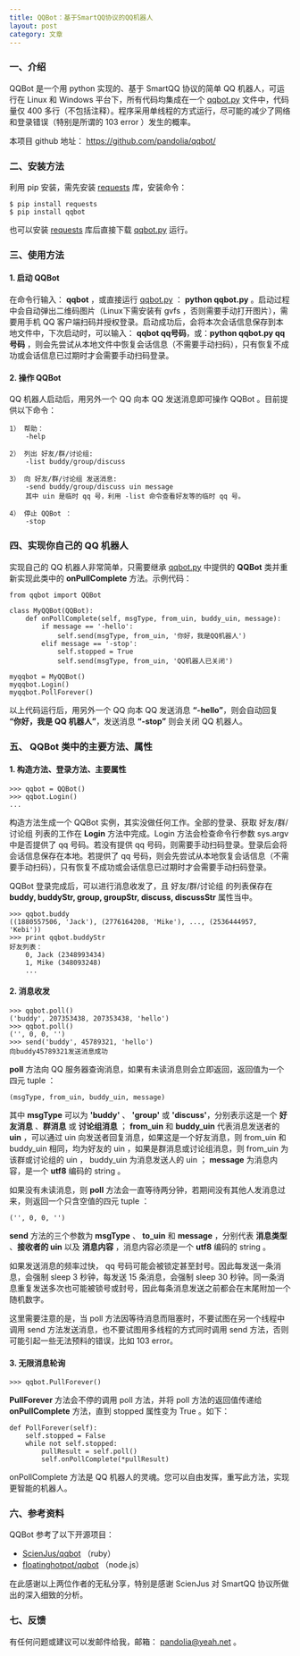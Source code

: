 ```yaml
---
title: QQBot：基于SmartQQ协议的QQ机器人
layout: post
category: 文章
---
```


### 一、介绍

QQBot 是一个用 python 实现的、基于 SmartQQ 协议的简单 QQ 机器人，可运行在 Linux 和 Windows 平台下，所有代码均集成在一个 [qqbot.py][code] 文件中，代码量仅 400 多行（不包括注释）。程序采用单线程的方式运行，尽可能的减少了网络和登录错误（特别是所谓的 103 error ）发生的概率。

[code]: https://raw.githubusercontent.com/pandolia/qqbot/master/qqbot/qqbot.py

本项目 github 地址： <https://github.com/pandolia/qqbot/>

### 二、安装方法

利用 pip 安装，需先安装 [requests](https://pypi.python.org/pypi/requests) 库，安装命令：

    $ pip install requests
    $ pip install qqbot

也可以安装 [requests](https://pypi.python.org/pypi/requests) 库后直接下载 [qqbot.py][code] 运行。

### 三、使用方法

#### 1. 启动 QQBot

在命令行输入： **qqbot** ，或直接运行 [qqbot.py][code] ： **python qqbot.py** 。启动过程中会自动弹出二维码图片（Linux下需安装有 gvfs ，否则需要手动打开图片），需要用手机 QQ 客户端扫码并授权登录。启动成功后，会将本次会话信息保存到本地文件中，下次启动时，可以输入： **qqbot qq号码**，或：**python qqbot.py qq号码** ，则会先尝试从本地文件中恢复会话信息（不需要手动扫码），只有恢复不成功或会话信息已过期时才会需要手动扫码登录。

#### 2. 操作 QQBot

QQ 机器人启动后，用另外一个 QQ 向本 QQ 发送消息即可操作 QQBot 。目前提供以下命令：

    1） 帮助：
        -help

    2） 列出 好友/群/讨论组:
        -list buddy/group/discuss

    3） 向 好友/群/讨论组 发送消息:
        -send buddy/group/discuss uin message
        其中 uin 是临时 qq 号，利用 -list 命令查看好友等的临时 qq 号。
    
    4） 停止 QQBot ：
        -stop

### 四、实现你自己的 QQ 机器人

实现自己的 QQ 机器人非常简单，只需要继承 [qqbot.py][code] 中提供的 **QQBot** 类并重新实现此类中的 **onPullComplete** 方法。示例代码：

    from qqbot import QQBot
    
    class MyQQBot(QQBot):
        def onPollComplete(self, msgType, from_uin, buddy_uin, message):
            if message == '-hello':
                self.send(msgType, from_uin, '你好，我是QQ机器人')
            elif message == '-stop':
                self.stopped = True
                self.send(msgType, from_uin, 'QQ机器人已关闭')
    
    myqqbot = MyQQBot()
    myqqbot.Login()
    myqqbot.PollForever()

以上代码运行后，用另外一个 QQ 向本 QQ 发送消息 **“-hello”**，则会自动回复 **“你好，我是 QQ 机器人”**，发送消息 **“-stop”** 则会关闭 QQ 机器人。

### 五、 QQBot 类中的主要方法、属性

#### 1. 构造方法、登录方法、主要属性

    >>> qqbot = QQBot()
    >>> qqbot.Login()
    ...

构造方法生成一个 QQBot 实例，其实没做任何工作。全部的登录、获取 好友/群/讨论组 列表的工作在 **Login** 方法中完成。Login 方法会检查命令行参数 sys.argv 中是否提供了 qq 号码。若没有提供 qq 号码，则需要手动扫码登录。登录后会将会话信息保存在本地。若提供了 qq 号码，则会先尝试从本地恢复会话信息（不需要手动扫码），只有恢复不成功或会话信息已过期时才会需要手动扫码登录。

QQBot 登录完成后，可以进行消息收发了，且 好友/群/讨论组 的列表保存在 **buddy, buddyStr, group, groupStr, discuss, discussStr** 属性当中。

    >>> qqbot.buddy
    ((1880557506, 'Jack'), (2776164208, 'Mike'), ..., (2536444957, 'Kebi'))
    >>> print qqbot.buddyStr
    好友列表：
        0, Jack (2348993434)
        1, Mike (348093248)
        ...

#### 2. 消息收发

    >>> qqbot.poll()
    ('buddy', 207353438, 207353438, 'hello')
    >>> qqbot.poll()
    ('', 0, 0, '')
    >>> send('buddy', 45789321, 'hello')
    向buddy45789321发送消息成功

**poll** 方法向 QQ 服务器查询消息，如果有未读消息则会立即返回，返回值为一个四元 tuple ：

    (msgType, from_uin, buddy_uin, message)

其中 **msgType** 可以为 **'buddy'** 、 **'group'** 或 **'discuss'**，分别表示这是一个 **好友消息** 、**群消息** 或 **讨论组消息** ； **from_uin** 和 **buddy_uin** 代表消息发送者的 **uin** ，可以通过 uin 向发送者回复消息，如果这是一个好友消息，则 from_uin 和 buddy_uin 相同，均为好友的 uin ，如果是群消息或讨论组消息，则 from_uin 为该群或讨论组的 uin ， buddy_uin 为消息发送人的 uin ； **message** 为消息内容，是一个 **utf8** 编码的 string 。

如果没有未读消息，则 **poll** 方法会一直等待两分钟，若期间没有其他人发消息过来，则返回一个只含空值的四元 tuple ：

    ('', 0, 0, '')

**send** 方法的三个参数为 **msgType** 、 **to_uin** 和 **message** ，分别代表 **消息类型** 、**接收者的 uin** 以及 **消息内容** ，消息内容必须是一个 **utf8** 编码的 string 。

如果发送消息的频率过快， qq 号码可能会被锁定甚至封号。因此每发送一条消息，会强制 sleep 3 秒钟，每发送 15 条消息，会强制 sleep 30 秒钟。同一条消息重复发送多次也可能被锁号或封号，因此每条消息发送之前都会在末尾附加一个随机数字。

这里需要注意的是，当 poll 方法因等待消息而阻塞时，不要试图在另一个线程中调用 send 方法发送消息，也不要试图用多线程的方式同时调用 send 方法，否则可能引起一些无法预料的错误，比如 103 error。

#### 3. 无限消息轮询

    >>> qqbot.PullForever()

**PullForever** 方法会不停的调用 poll 方法，并将 poll 方法的返回值传递给 **onPullComplete** 方法，直到 stopped 属性变为 True 。如下：

    def PollForever(self):
        self.stopped = False
        while not self.stopped:
            pullResult = self.poll()
            self.onPollComplete(*pullResult)

onPollComplete 方法是 QQ 机器人的灵魂。您可以自由发挥，重写此方法，实现更智能的机器人。

### 六、参考资料

QQBot 参考了以下开源项目：

- [ScienJus/qqbot](https://github.com/ScienJus/qqbot) （ruby）
- [floatinghotpot/qqbot](https://github.com/floatinghotpot/qqbot) （node.js）

在此感谢以上两位作者的无私分享，特别是感谢 ScienJus 对 SmartQQ 协议所做出的深入细致的分析。

### 七、反馈

有任何问题或建议可以发邮件给我，邮箱： <pandolia@yeah.net> 。
